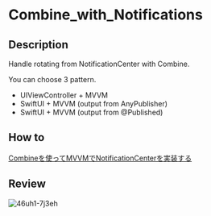 # Combine_with_Notifications

## Description

Handle rotating from NotificationCenter with Combine.

You can choose 3 pattern.
- UIViewController + MVVM
- SwiftUI + MVVM (output from AnyPublisher)
- SwiftUI + MVVM (output from @Published)

## How to

[Combineを使ってMVVMでNotificationCenterを実装する](https://qiita.com/H_Crane/items/48fbf9ccde2090e7202c)

## Review

![46uh1-7j3eh](https://user-images.githubusercontent.com/24838521/70313326-bf116b80-1858-11ea-9249-cab83dacfdcf.gif)

